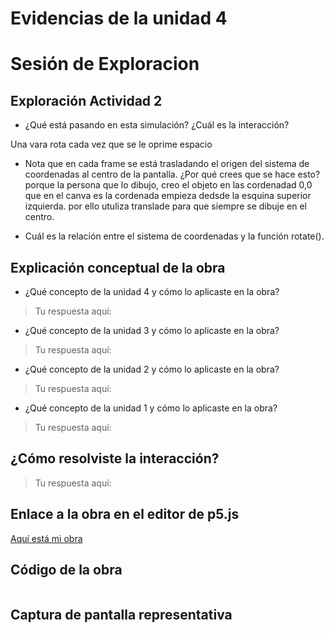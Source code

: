 # Evidencias de la unidad 4

# Sesión de Exploracion

## Exploración Actividad 2


* ¿Qué está pasando en esta simulación? ¿Cuál es la interacción?

Una vara rota cada vez que se le oprime espacio 


* Nota que en cada frame se está trasladando el origen del sistema de coordenadas al centro de la pantalla. ¿Por qué crees que se hace esto?
porque la persona que lo dibujo, creo el objeto en las cordenadad 0,0 que en el canva es la cordenada empieza dedsde la esquina superior izquierda. por ello utuliza translade para que siempre se dibuje en el centro.


* Cuál es la relación entre el sistema de coordenadas y la función rotate().


## Explicación conceptual de la obra

* ¿Qué concepto de la unidad 4 y cómo lo aplicaste en la obra?
> Tu respuesta aquí:
>

* ¿Qué concepto de la unidad 3 y cómo lo aplicaste en la obra?
> Tu respuesta aquí:
>

* ¿Qué concepto de la unidad 2 y cómo lo aplicaste en la obra?
> Tu respuesta aquí:
>

* ¿Qué concepto de la unidad 1 y cómo lo aplicaste en la obra?
> Tu respuesta aquí:
>

## ¿Cómo resolviste la interacción?
> Tu respuesta aquí:
>

## Enlace a la obra en el editor de p5.js

[Aquí está mi obra](URL)

## Código de la obra 

``` js

```

## Captura de pantalla representativa








